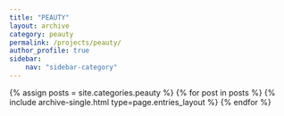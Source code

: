 ```yaml
---
title: "PEAUTY"
layout: archive
category: peauty
permalink: /projects/peauty/
author_profile: true
sidebar:
    nav: "sidebar-category"
---
```


{% assign posts = site.categories.peauty %}
{% for post in posts %} {% include archive-single.html type=page.entries_layout %} {% endfor %}

<!-- 공백이 있는 카테고리 같은경우 ['카테고리명']의 형식으로 만들어주기 -->
